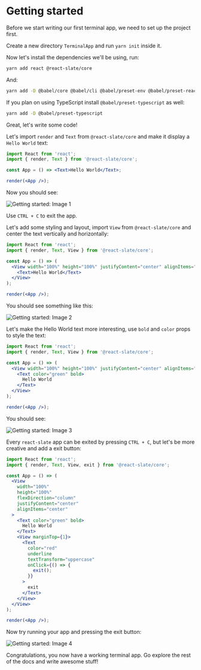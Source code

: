 # Getting started

Before we start writing our first terminal app, we need to set up the project first.

Create a new directory `TerminalApp` and run `yarn init` inside it.
   
Now let's install the dependencies we'll be using, run:

```bash
yarn add react @react-slate/core
```

And:

```bash
yarn add -D @babel/core @babel/cli @babel/preset-env @babel/preset-react
```

If you plan on using TypeScript install `@babel/preset-typescript` as well:

```bash
yarn add -D @babel/preset-typescript
```

Great, let's write some code!

Let's import `render` and `Text` from `@react-slate/core` and make it display a `Hello World` text:

```jsx
import React from 'react';
import { render, Text } from '@react-slate/core';

const App = () => <Text>Hello World</Text>;

render(<App />);
```

Now you should see:

![Getting started: Image 1](/_assets/getting_started_1.png)

Use `CTRL + C` to exit the app.

Let's add some styling and layout, import `View` from `@react-slate/core` and center the text vertically and horizontally:

```jsx
import React from 'react';
import { render, Text, View } from '@react-slate/core';

const App = () => (
  <View width="100%" height="100%" justifyContent="center" alignItems="center">
    <Text>Hello World</Text>
  </View>
);

render(<App />);
```

You should see something like this:

![Getting started: Image 2](/_assets/getting_started_2.png)

Let's make the Hello World text more interesting, use `bold` and `color` props to style the text:

```jsx
import React from 'react';
import { render, Text, View } from '@react-slate/core';

const App = () => (
  <View width="100%" height="100%" justifyContent="center" alignItems="center">
    <Text color="green" bold>
      Hello World
    </Text>
  </View>
);

render(<App />);
```
You should see:

![Getting started: Image 3](/_assets/getting_started_3.png)

Every `react-slate` app can be exited by pressing `CTRL + C`, but let's be more creative and add a exit button:

```jsx
import React from 'react';
import { render, Text, View, exit } from '@react-slate/core';

const App = () => (
  <View
    width="100%"
    height="100%"
    flexDirection="column"
    justifyContent="center"
    alignItems="center"
  >
    <Text color="green" bold>
      Hello World
    </Text>
    <View marginTop={1}>
      <Text
        color="red"
        underline
        textTransform="uppercase"
        onClick={() => {
          exit();
        }}
      >
        exit
      </Text>
    </View>
  </View>
);

render(<App />);
```

Now try running your app and pressing the exit button:

![Getting started: Image 4](/_assets/getting_started_4.png)

Congratulations, you now have a working terminal app. Go explore the rest of the docs and write awesome stuff!
